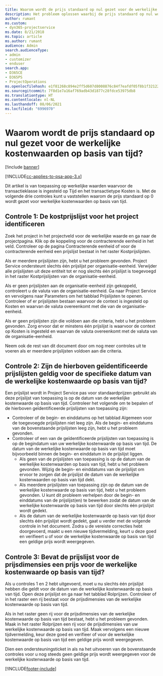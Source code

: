 ```yaml
---
title: Waarom wordt de prijs standaard op nul gezet voor de werkelijke kostenwaarden op basis van tijd?
description: Het probleem oplossen waarbij de prijs standaard op nul wordt gezet voor werkelijke kostenwaarden op basis van tijd.
author: rumant
ms.custom:
- dyn365-projectservice
ms.date: 8/21/2018
ms.topic: article
ms.author: rumant
audience: Admin
search.audienceType:
- admin
- customizer
- enduser
search.app:
- D365CE
- D365PS
- ProjectOperations
ms.openlocfilehash: e1f81268c894e2ff5d607d8008876c84f7eafdf05f8b1f3212263a5dfa89b69d
ms.sourcegitcommit: 7f8d1e7a16af769adb43d1877c28fdce53975db8
ms.translationtype: HT
ms.contentlocale: nl-NL
ms.lasthandoff: 08/06/2021
ms.locfileid: "6996970"
---
```

# <a name="why-is-the-price-defaulting-to-zero-on-time-cost-actuals"></a>Waarom wordt de prijs standaard op nul gezet voor de werkelijke kostenwaarden op basis van tijd?

[!include [banner](../includes/psa-now-project-operations.md)]

[!INCLUDE[cc-applies-to-psa-app-3.x](../includes/cc-applies-to-psa-app-3x.md)]

Dit artikel is van toepassing op werkelijke waarden waarvoor de transactieklasse is ingesteld op Tijd en het transactietype Kosten is. Met de volgende drie controles kunt u vaststellen waarom de prijs standaard op 0 wordt gezet voor werkelijke kostenwaarden op basis van tijd.
 
## <a name="check-1-identify-the-cost-price-list-for-the-project"></a>Controle 1: De kostprijslijst voor het project identificeren

Zoek het project in het projectveld voor de werkelijke waarde en ga naar de projectpagina. Klik op de koppeling voor de contracterende eenheid in het veld. Controleer op de pagina Contracterende eenheid of voor de contracterende eenheid een prijslijst bestaat in het raster Kostprijslijsten.

Als er meerdere prijslijsten zijn, hebt u het probleem gevonden. Project Service ondersteunt slechts één prijslijst per organisatie-eenheid. Verwijder alle prijslijsten uit deze entiteit tot er nog slechts één prijslijst is toegevoegd in het raster Kostprijslijsten van de organisatie-eenheid.

Als er geen prijslijsten aan de organisatie-eenheid zijn gekoppeld, controleert u de valuta van de organisatie-eenheid. Ga naar Project Service en vervolgens naar Parameters om het tabblad Prijslijsten te openen. Controleer of er prijslijsten bestaan waarvoor de context is ingesteld op Kosten en waarvan de valuta overeenkomt met die van de organisatie-eenheid.
 
Als er geen prijslijsten zijn die voldoen aan die criteria, hebt u het probleem gevonden. Zorg ervoor dat er minstens één prijslijst is waarvoor de context op Kosten is ingesteld en waarvan de valuta overeenkomt met de valuta van de organisatie-eenheid.

Neem ook de rest van dit document door om nog meer controles uit te voeren als er meerdere prijslijsten voldoen aan die criteria.

## <a name="check-2-are-any-of-the-price-lists-identified-above-valid-for-the-specific-date-of-the-time-cost-actual"></a>Controle 2: Zijn de hierboven geïdentificeerde prijslijsten geldig voor de specifieke datum van de werkelijke kostenwaarde op basis van tijd?

Een prijslijst wordt in Project Service pas voor standaardprijzen gebruikt als deze prijslijst van toepassing is op de datum van de werkelijke kostenwaarde op basis van tijd. Controleer het volgende om te bepalen of de hierboven geïdentificeerde prijslijsten van toepassing zijn:

- Controleer of de begin- en einddatums op het tabblad Algemeen voor de toegevoegde prijslijsten niet leeg zijn. Als de begin- en einddatums van de bovenstaande prijslijsten leeg zijn, hebt u het probleem gevonden. 
- Controleer of een van de geïdentificeerde prijslijsten van toepassing is op de begindatum van uw werkelijke kostenwaarde op basis van tijd. De datum van de werkelijke kostenwaarde op basis van tijd moet bijvoorbeeld binnen de begin- en einddatum in de prijslijst liggen. 
    - Als geen van de prijslijsten van toepassing is op de datum van de werkelijke kostenwaarden op basis van tijd, hebt u het probleem gevonden. Wijzig de begin- en einddatums van de prijslijst om ervoor te zorgen dat de prijslijst de datum van de werkelijke kostenwaarden op basis van tijd dekt. 
    - Als meerdere prijslijsten van toepassing zijn op de datum van de werkelijke kostenwaarde op basis van tijd, hebt u het probleem gevonden. U kunt dit probleem verhelpen door de begin- en einddatums van de prijslijst(en) te bewerken zodat de datum van de werkelijke kostenwaarde op basis van tijd door slechts één prijslijst wordt gedekt. 
    - Als de datum van de werkelijke kostenwaarde op basis van tijd door slechts één prijslijst wordt gedekt, gaat u verder met de volgende controle in het document.
Zodra u de vereiste correcties hebt doorgevoerd, maakt u een nieuwe tijdvermelding, keurt u deze goed en verifieert u of voor de werkelijke kostenwaarde op basis van tijd een geldige prijs wordt weergegeven.

## <a name="check-3-is-there-a-price-in-the-price-list-for-the-pricing-dimensions-on-the-time-cost-actual"></a>Controle 3: Bevat de prijslijst voor de prijsdimensies een prijs voor de werkelijke kostenwaarde op basis van tijd?

Als u controles 1 en 2 hebt uitgevoerd, moet u nu slechts één prijslijst hebben die geldt voor de datum van de werkelijke kostenwaarde op basis van tijd. Open deze prijslijst en ga naar het tabblad Rolprijzen. Controleer of in het raster een rij bestaat voor de prijsdimensies van de werkelijke kostenwaarde op basis van tijd.

Als in het raster geen rij voor de prijsdimensies van de werkelijke kostenwaarde op basis van tijd bestaat, hebt u het probleem gevonden. Maak in het raster Rolprijzen een rij voor de prijsdimensies van uw werkelijke kostenwaarde op basis van tijd. Maak vervolgens een nieuwe tijdvermelding, keur deze goed en verifieer of voor de werkelijke kostenwaarde op basis van tijd een geldige prijs wordt weergegeven.
 
Dien een ondersteuningsticket in als na het uitvoeren van de bovenstaande controles voor u nog steeds geen geldige prijs wordt weergegeven voor de werkelijke kostenwaarde op basis van tijd.





[!INCLUDE[footer-include](../includes/footer-banner.md)]